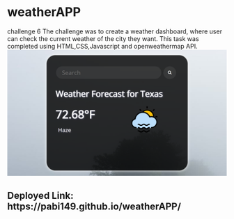 # weatherAPP
challenge 6
The challenge was to create a weather dashboard, where user can check the current weather of the city they want.
This task was completed using HTML,CSS,Javascript and openweathermap API.  
![image](screenshot.png)

<h2>Deployed Link: https://pabi149.github.io/weatherAPP/</h2>
